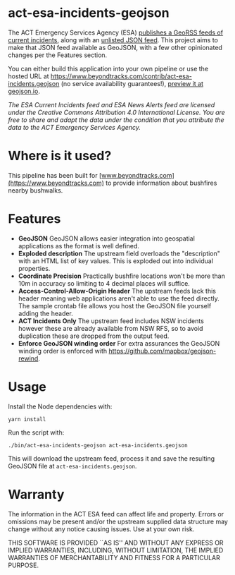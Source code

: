 # act-esa-incidents-geojson

The ACT Emergency Services Agency (ESA) [publishes a GeoRSS feeds of current incidents](http://www.esa.act.gov.au/feeds/currentincidents.xml), along with an [unlisted JSON feed](http://esa.act.gov.au/feeds/allincidents.json). This project aims to make that JSON feed available as GeoJSON, with a few other opinionated changes per the Features section.

You can either build this application into your own pipeline or use the hosted URL at https://www.beyondtracks.com/contrib/act-esa-incidents.geojson (no service availability guarantees!), [preview it at geojson.io](http://geojson.io/#data=data:text/x-url,https://www.beyondtracks.com/contrib/act-esa-incidents.geojson).

_The ESA Current Incidents feed and ESA News Alerts feed are licensed under the Creative Commons Attribution 4.0 International License. You are free to share and adapt the data under the condition that you attribute the data to the ACT Emergency Services Agency._

# Where is it used?

This pipeline has been built for [www.beyondtracks.com](https://www.beyondtracks.com) to provide information about bushfires nearby bushwalks.

# Features

 - **GeoJSON** GeoJSON allows easier integration into geospatial applications as the format is well defined.
 - **Exploded description** The upstream field overloads the "description" with an HTML list of key values. This is exploded out into individual properties.
 - **Coordinate Precision** Practically bushfire locations won't be more than 10m in accuracy so limiting to 4 decimal places will suffice.
 - **Access-Control-Allow-Origin Header** The upstream feeds lack this header meaning web applications aren't able to use the feed directly. The sample crontab file allows you host the GeoJSON file yourself adding the header.
 - **ACT Incidents Only** The upstream feed includes NSW incidents however these are already available from NSW RFS, so to avoid duplication these are dropped from the output feed.
 - **Enforce GeoJSON winding order** For extra assurances the GeoJSON winding order is enforced with https://github.com/mapbox/geojson-rewind.

# Usage

Install the Node dependencies with:

    yarn install

Run the script with:

    ./bin/act-esa-incidents-geojson act-esa-incidents.geojson

This will download the upstream feed, process it and save the resulting GeoJSON file at `act-esa-incidents.geojson`.

# Warranty

The information in the ACT ESA feed can affect life and property. Errors or
omissions may be present and/or the upstream supplied data structure may change
without any notice causing issues. Use at your own risk.

THIS SOFTWARE IS PROVIDED ``AS IS'' AND WITHOUT ANY EXPRESS OR
IMPLIED WARRANTIES, INCLUDING, WITHOUT LIMITATION, THE IMPLIED
WARRANTIES OF MERCHANTABILITY AND FITNESS FOR A PARTICULAR PURPOSE.
